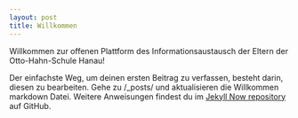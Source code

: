 ```yaml
---
layout: post
title: Willkommen
---
```


Willkommen zur offenen Plattform des Informationsaustausch der Eltern der Otto-Hahn-Schule Hanau!

Der einfachste Weg, um deinen ersten Beitrag zu verfassen, besteht darin, diesen zu bearbeiten. Gehe zu /_posts/ und aktualisieren die Willkommen markdown Datei. Weitere Anweisungen findest du im [Jekyll Now repository](https://github.com/barryclark/jekyll-now) auf GitHub.